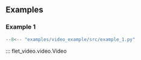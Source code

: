 ## Examples

### Example 1

```python title="example_1.py"
--8<-- "examples/video_example/src/example_1.py"
```

::: flet_video.video.Video
